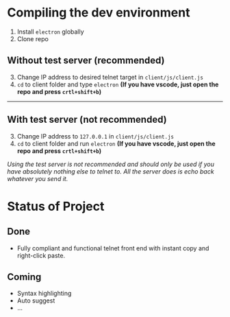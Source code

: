 # Compiling the dev environment
1. Install `electron` globally
2. Clone repo
## Without test server (recommended)
3. Change IP address to desired telnet target in `client/js/client.js`
4. `cd` to client folder and type `electron` **(If you have vscode, just open the repo  and press `crtl+shift+b`)**
---
## With test server (not recommended)
3. Change IP address to `127.0.0.1` in `client/js/client.js`
4. `cd` to client folder and run `electron` **(If you have vscode, just open the repo  and press `crtl+shift+b`)**

*Using the test server is not recommended and should only be used if you have absolutely nothing else to telnet to. All the server does is echo back whatever you send it.*

# Status of Project
## Done
- Fully compliant and functional telnet front end with instant copy and right-click paste.
## Coming
- Syntax highlighting
- Auto suggest
- ...

